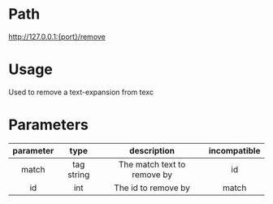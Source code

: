 # Path
http://127.0.0.1:{port}/remove

# Usage

Used to remove a text-expansion from texc

# Parameters

| parameter |    type    |         description             | incompatible |
|:---------:|:----------:|:-------------------------------:|:------------:|
|   match   | tag string |    The match text to remove by  |      id      |
|    id     |    int     |     The id to remove by         |     match     | 

